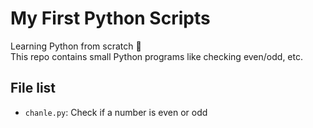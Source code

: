 # My First Python Scripts

Learning Python from scratch 🚀  
This repo contains small Python programs like checking even/odd, etc.

## File list
- `chanle.py`: Check if a number is even or odd
